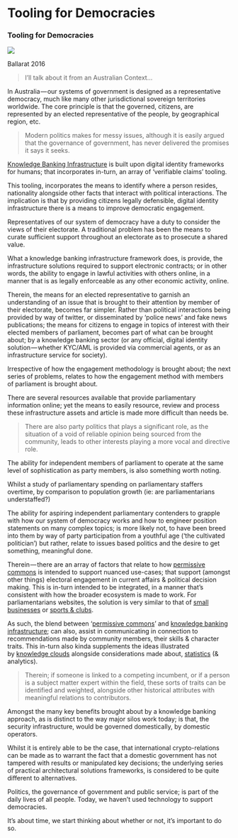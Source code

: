 # Tooling for Democracies

### Tooling for Democracies

![](https://cdn-images-1.medium.com/max/800/1*AyBM56WdfAojObjhqmicwg.jpeg)

Ballarat 2016

> I’ll talk about it from an Australian Context…

In Australia — our systems of government is designed as a representative democracy, much like many other jurisdictional sovereign territories worldwide. The core principle is that the governed, citizens, are represented by an elected representative of the people, by geographical region, etc.

> Modern politics makes for messy issues, although it is easily argued that the governance of government, has never delivered the promises it says it seeks.

[Knowledge Banking Infrastructure](https://medium.com/webcivics/knowledge-banking-infrastructure-164e19242b99) is built upon digital identity frameworks for humans; that incorporates in-turn, an array of ‘verifiable claims’ tooling.

This tooling, incorporates the means to identify where a person resides, nationality alongside other facts that interact with political interactions. The implication is that by providing citizens legally defensible, digital identity infrastructure there is a means to improve democratic engagement.

Representatives of our system of democracy have a duty to consider the views of their electorate. A traditional problem has been the means to curate sufficient support throughout an electorate as to prosecute a shared value.

What a knowledge banking infrastructure framework does, is provide, the infrastructure solutions required to support electronic contracts; or in other words, the ability to engage in lawful activities with others online, in a manner that is as legally enforceable as any other economic activity, online.

Therein, the means for an elected representative to garnish an understanding of an issue that is brought to their attention by member of their electorate, becomes far simpler. Rather than political interactions being provided by way of twitter, or disseminated by ‘police news’ and fake news publications; the means for citizens to engage in topics of interest with their elected members of parliament, becomes part of what can be brought about; by a knowledge banking sector (or any official, digital identity solution — whether KYC/AML is provided via commercial agents, or as an infrastructure service for society).

Irrespective of how the engagement methodology is brought about; the next series of problems, relates to how the engagement method with members of parliament is brought about.

There are several resources available that provide parliamentary information online; yet the means to easily resource, review and process these infrastructure assets and article is made more difficult than needs be.

> There are also party politics that plays a significant role, as the situation of a void of reliable opinion being sourced from the community, leads to other interests playing a more vocal and directive role.

The ability for independent members of parliament to operate at the same level of sophistication as party members, is also something worth noting.

Whilst a study of parliamentary spending on parliamentary staffers overtime, by comparison to population growth (ie: are parliamentarians understaffed?)

The ability for aspiring independent parliamentary contenders to grapple with how our system of democracy works and how to engineer position statements on many complex topics; is more likely not, to have been breed into them by way of party participation from a youthful age (‘the cultivated politician’) but rather, relate to issues based politics and the desire to get something, meaningful done.

Therein — there are an array of factors that relate to how [permissive commons](https://medium.com/webcivics/permissioned-commons-7fc33a1ce23e) is intended to support nuanced use-cases; that support (amongst other things) electoral engagement in current affairs & political decision making. This is in-turn intended to be integrated, in a manner that’s consistent with how the broader ecosystem is made to work. For parliamentarians websites, the solution is very similar to that of [small businesses](https://medium.com/webcivics/small-to-medium-business-webpayments-knowledge-banking-6b0e15c7e71d) or [sports & clubs](https://medium.com/webcivics/skills-social-activities-2124e52bd877).

As such, the blend between ‘[permissive commons](https://medium.com/webcivics/permissioned-commons-7fc33a1ce23e)’ and [knowledge banking infrastructure](https://medium.com/webcivics/knowledge-banking-infrastructure-164e19242b99); can also, assist in communicating in connection to recommendations made by community members, their skills & character traits. This in-turn also kinda supplements the ideas illustrated by [knowledge clouds](https://medium.com/webcivics/knowledge-clouds-f3f5ef1990d9) alongside considerations made about, [statistics](https://medium.com/webcivics/a-numbers-encyclopaedia-open-economics-statistics-data-7fbc6bdf9c00) (& analytics).

> Therein; if someone is linked to a competing incumbent, or if a person is a subject matter expert within the field, these sorts of traits can be identified and weighted, alongside other historical attributes with meaningful relations to contributors.

Amongst the many key benefits brought about by a knowledge banking approach, as is distinct to the way major silos work today; is that, the security infrastructure, would be governed domestically, by domestic operators.

Whilst it is entirely able to be the case, that international crypto-relations can be made as to warrant the fact that a domestic government has not tampered with results or manipulated key decisions; the underlying series of practical architectural solutions frameworks, is considered to be quite different to alternatives.

Politics, the governance of government and public service; is part of the daily lives of all people. Today, we haven’t used technology to support democracies.

It’s about time, we start thinking about whether or not, it’s important to do so.